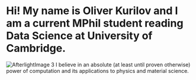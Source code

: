 # Hi! My name is Oliver Kurilov and I am a current MPhil student reading Data Science at University of Cambridge.
![AfterlightImage 3](https://github.com/quantumcalculus/quantumkurilov/assets/52472499/012f1208-49cb-4d8a-9cf9-bc16b36ba06e)
I believe in an absolute (at least until proven otherwise) power of computation and its applications to physics and material science.
